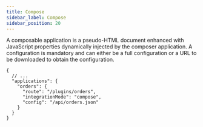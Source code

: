 ```yaml
---
title: Compose
sidebar_label: Compose
sidebar_position: 20
---
```


A composable application is a pseudo-HTML document enhanced with JavaScript properties dynamically injected
by the composer application. A configuration is mandatory and can either be a full configuration or a URL to be downloaded
to obtain the configuration.

```json5 title=micro-lc.config.json
{
  // ...
  "applications": {
    "orders": {
      "route": "/plugins/orders",
      "integrationMode": "compose",
      "config": "/api/orders.json"
    }
  }
}
```
